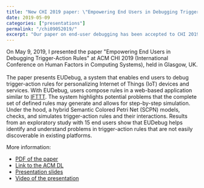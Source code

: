```yaml
---
title: "New CHI 2019 paper: \"Empowering End Users in Debugging Trigger-Action Rules\""
date: 2019-05-09
categories: ["presentations"]
permalink: "/chi09052019/"
excerpt: "Our paper on end-user debugging has been accepted to CHI 2019!"
---
```


<p>
On May 9, 2019, I presented the paper "Empowering End Users in Debugging Trigger-Action Rules" at ACM CHI 2019 (International Conference on Human Factors in Computing Systems), held in Glasgow, UK.
<br><br>
The paper presents EUDebug, a system that enables end users to debug trigger-action rules for personalizing Internet of Things (IoT) devices and services. With EUDebug, users compose rules in a web-based application similar to <a href = "https://ifttt.com/">IFTTT</a>. The system highlights potential problems that the complete set of defined rules may generate and allows for step-by-step simulation. Under the hood, a hybrid Semantic Colored Petri Net (SCPN) models, checks, and simulates trigger-action rules and their interactions. Results from an exploratory study with 15 end users show that EUDebug helps identify and understand problems in trigger-action rules that are not easily discoverable in existing platforms.
</p>

More information:
* [PDF of the paper](https://iris.polito.it/handle/11583/2724318#.X7E-wRNKjlw)
* [Link to the ACM DL](https://dl.acm.org/doi/10.1145/3290605.3300616)
* [Presentation slides](https://www.slideshare.net/AlbertoMongeRoffarel/empowering-end-users-in-debugging-trigger-action-rules)
* [Video of the presentation](https://www.youtube.com/watch?v=8Q5QqQqQqQ)